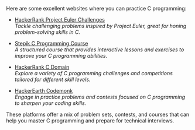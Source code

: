 Here are some excellent websites where you can practice C programming:

- [HackerRank Project Euler Challenges](https://www.hackerrank.com/contests/projecteuler/challenges)  
  *Tackle challenging problems inspired by Project Euler, great for honing problem-solving skills in C.*

- [Stepik C Programming Course](https://stepik.org/course/195438/promo?search=6600786967)  
  *A structured course that provides interactive lessons and exercises to improve your C programming abilities.*

- [HackerRank C Domain](https://www.hackerrank.com/domains/c)  
  *Explore a variety of C programming challenges and competitions tailored for different skill levels.*

- [HackerEarth Codemonk](https://www.hackerearth.com/practice/codemonk/)  
  *Engage in practice problems and contests focused on C programming to sharpen your coding skills.*

These platforms offer a mix of problem sets, contests, and courses that can help you master C programming and prepare for technical interviews.

